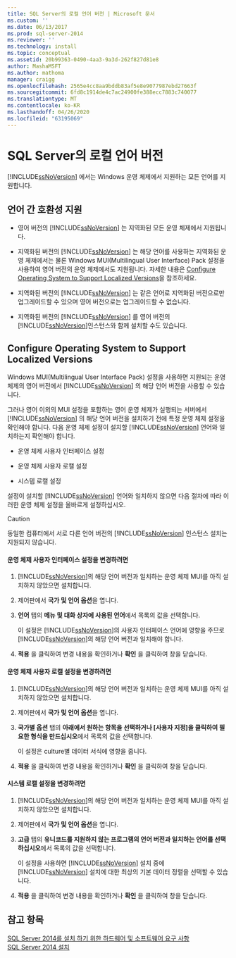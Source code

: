```yaml
---
title: SQL Server의 로컬 언어 버전 | Microsoft 문서
ms.custom: ''
ms.date: 06/13/2017
ms.prod: sql-server-2014
ms.reviewer: ''
ms.technology: install
ms.topic: conceptual
ms.assetid: 20b99363-0490-4aa3-9a3d-262f827d81e8
author: MashaMSFT
ms.author: mathoma
manager: craigg
ms.openlocfilehash: 2565e4cc8aa9bddb83af5e8e9077987ebd27663f
ms.sourcegitcommit: 6fd8c1914de4c7ac24900fe388ecc7883c740077
ms.translationtype: MT
ms.contentlocale: ko-KR
ms.lasthandoff: 04/26/2020
ms.locfileid: "63195069"
---
```

# <a name="local-language-versions-in-sql-server"></a>SQL Server의 로컬 언어 버전
  [!INCLUDE[ssNoVersion](../../includes/ssnoversion-md.md)] 에서는 Windows 운영 체제에서 지원하는 모든 언어를 지원합니다.  
  
## <a name="cross-language-support"></a>언어 간 호환성 지원  
  
-   영어 버전의 [!INCLUDE[ssNoVersion](../../includes/ssnoversion-md.md)] 는 지역화된 모든 운영 체제에서 지원됩니다.  
  
-   지역화된 버전의 [!INCLUDE[ssNoVersion](../../includes/ssnoversion-md.md)] 는 해당 언어를 사용하는 지역화된 운영 체제에서는 물론 Windows MUI(Multilingual User Interface) Pack 설정을 사용하여 영어 버전의 운영 체제에서도 지원됩니다. 자세한 내용은 [Configure Operating System to Support Localized Versions](../../../2014/sql-server/install/local-language-versions-in-sql-server.md#BK_ConfigureOS)을 참조하세요.  
  
-   지역화된 버전의 [!INCLUDE[ssNoVersion](../../includes/ssnoversion-md.md)] 는 같은 언어로 지역화된 버전으로만 업그레이드할 수 있으며 영어 버전으로는 업그레이드할 수 없습니다.  
  
-   지역화된 버전의 [!INCLUDE[ssNoVersion](../../includes/ssnoversion-md.md)] 를 영어 버전의 [!INCLUDE[ssNoVersion](../../includes/ssnoversion-md.md)]인스턴스와 함께 설치할 수도 있습니다.  
  
##  <a name="configure-operating-system-to-support-localized-versions"></a><a name="BK_ConfigureOS"></a> Configure Operating System to Support Localized Versions  
 Windows MUI(Multilingual User Interface Pack) 설정을 사용하면 지원되는 운영 체제의 영어 버전에서 [!INCLUDE[ssNoVersion](../../includes/ssnoversion-md.md)] 의 해당 언어 버전을 사용할 수 있습니다.  
  
 그러나 영어 이외의 MUI 설정을 포함하는 영어 운영 체제가 실행되는 서버에서 [!INCLUDE[ssNoVersion](../../includes/ssnoversion-md.md)] 의 해당 언어 버전을 설치하기 전에 특정 운영 체제 설정을 확인해야 합니다. 다음 운영 체제 설정이 설치할 [!INCLUDE[ssNoVersion](../../includes/ssnoversion-md.md)] 언어와 일치하는지 확인해야 합니다.  
  
-   운영 체제 사용자 인터페이스 설정  
  
-   운영 체제 사용자 로캘 설정  
  
-   시스템 로캘 설정  
  
 설정이 설치할 [!INCLUDE[ssNoVersion](../../includes/ssnoversion-md.md)] 언어와 일치하지 않으면 다음 절차에 따라 이러한 운영 체제 설정을 올바르게 설정하십시오.  
  
> [!CAUTION]  
>  동일한 컴퓨터에서 서로 다른 언어 버전의 [!INCLUDE[ssNoVersion](../../includes/ssnoversion-md.md)] 인스턴스 설치는 지원되지 않습니다.  
  
#### <a name="to-change-the-operating-system-user-interface-setting"></a>운영 체제 사용자 인터페이스 설정을 변경하려면  
  
1.  [!INCLUDE[ssNoVersion](../../includes/ssnoversion-md.md)]의 해당 언어 버전과 일치하는 운영 체제 MUI를 아직 설치하지 않았으면 설치합니다.  
  
2.  제어판에서 **국가 및 언어 옵션**을 엽니다.  
  
3.  **언어** 탭의 **메뉴 및 대화 상자에 사용된 언어**에서 목록의 값을 선택합니다.  
  
     이 설정은 [!INCLUDE[ssNoVersion](../../includes/ssnoversion-md.md)]의 사용자 인터페이스 언어에 영향을 주므로 [!INCLUDE[ssNoVersion](../../includes/ssnoversion-md.md)]의 해당 언어 버전과 일치해야 합니다.  
  
4.  **적용** 을 클릭하여 변경 내용을 확인하거나 **확인** 을 클릭하여 창을 닫습니다.  
  
#### <a name="to-change-the-operating-system-user-locale-setting"></a>운영 체제 사용자 로캘 설정을 변경하려면  
  
1.  [!INCLUDE[ssNoVersion](../../includes/ssnoversion-md.md)]의 해당 언어 버전과 일치하는 운영 체제 MUI를 아직 설치하지 않았으면 설치합니다.  
  
2.  제어판에서 **국가 및 언어 옵션**을 엽니다.  
  
3.  **국가별 옵션** 탭의 **아래에서 원하는 항목을 선택하거나 [사용자 지정]을 클릭하여 필요한 형식을 만드십시오**에서 목록의 값을 선택합니다.  
  
     이 설정은 culture별 데이터 서식에 영향을 줍니다.  
  
4.  **적용** 을 클릭하여 변경 내용을 확인하거나 **확인** 을 클릭하여 창을 닫습니다.  
  
#### <a name="to-change-the-system-locale-setting"></a>시스템 로캘 설정을 변경하려면  
  
1.  [!INCLUDE[ssNoVersion](../../includes/ssnoversion-md.md)]의 해당 언어 버전과 일치하는 운영 체제 MUI를 아직 설치하지 않았으면 설치합니다.  
  
2.  제어판에서 **국가 및 언어 옵션**을 엽니다.  
  
3.  **고급** 탭의 **유니코드를 지원하지 않는 프로그램의 언어 버전과 일치하는 언어를 선택하십시오**에서 목록의 값을 선택합니다.  
  
     이 설정을 사용하면 [!INCLUDE[ssNoVersion](../../includes/ssnoversion-md.md)] 설치 중에 [!INCLUDE[ssNoVersion](../../includes/ssnoversion-md.md)] 설치에 대한 최상의 기본 데이터 정렬을 선택할 수 있습니다.  
  
4.  **적용** 을 클릭하여 변경 내용을 확인하거나 **확인** 을 클릭하여 창을 닫습니다.  
  
## <a name="see-also"></a>참고 항목  
 [SQL Server 2014를 설치 하기 위한 하드웨어 및 소프트웨어 요구 사항](hardware-and-software-requirements-for-installing-sql-server.md)   
 [SQL Server 2014 설치](../../database-engine/install-windows/install-sql-server.md)  
  
  
